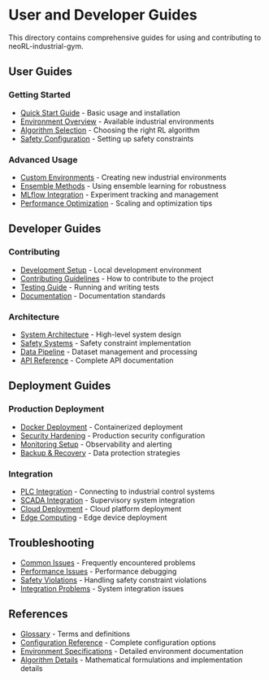 # User and Developer Guides

This directory contains comprehensive guides for using and contributing to neoRL-industrial-gym.

## User Guides

### Getting Started
- [Quick Start Guide](../README.md#-quick-start) - Basic usage and installation
- [Environment Overview](user/environments.md) - Available industrial environments
- [Algorithm Selection](user/algorithms.md) - Choosing the right RL algorithm
- [Safety Configuration](user/safety.md) - Setting up safety constraints

### Advanced Usage
- [Custom Environments](user/custom-environments.md) - Creating new industrial environments
- [Ensemble Methods](user/ensembles.md) - Using ensemble learning for robustness
- [MLflow Integration](user/mlflow.md) - Experiment tracking and management
- [Performance Optimization](user/performance.md) - Scaling and optimization tips

## Developer Guides

### Contributing
- [Development Setup](../DEVELOPMENT.md) - Local development environment
- [Contributing Guidelines](../CONTRIBUTING.md) - How to contribute to the project
- [Testing Guide](developer/testing.md) - Running and writing tests
- [Documentation](developer/documentation.md) - Documentation standards

### Architecture
- [System Architecture](../ARCHITECTURE.md) - High-level system design
- [Safety Systems](developer/safety-architecture.md) - Safety constraint implementation
- [Data Pipeline](developer/data-pipeline.md) - Dataset management and processing
- [API Reference](developer/api.md) - Complete API documentation

## Deployment Guides

### Production Deployment
- [Docker Deployment](../deployment/docker_guide.md) - Containerized deployment
- [Security Hardening](deployment/security.md) - Production security configuration
- [Monitoring Setup](deployment/monitoring.md) - Observability and alerting
- [Backup & Recovery](deployment/backup.md) - Data protection strategies

### Integration
- [PLC Integration](integration/plc.md) - Connecting to industrial control systems
- [SCADA Integration](integration/scada.md) - Supervisory system integration
- [Cloud Deployment](integration/cloud.md) - Cloud platform deployment
- [Edge Computing](integration/edge.md) - Edge device deployment

## Troubleshooting

- [Common Issues](troubleshooting/common-issues.md) - Frequently encountered problems
- [Performance Issues](troubleshooting/performance.md) - Performance debugging
- [Safety Violations](troubleshooting/safety.md) - Handling safety constraint violations
- [Integration Problems](troubleshooting/integration.md) - System integration issues

## References

- [Glossary](reference/glossary.md) - Terms and definitions
- [Configuration Reference](reference/configuration.md) - Complete configuration options
- [Environment Specifications](reference/environments.md) - Detailed environment documentation
- [Algorithm Details](reference/algorithms.md) - Mathematical formulations and implementation details